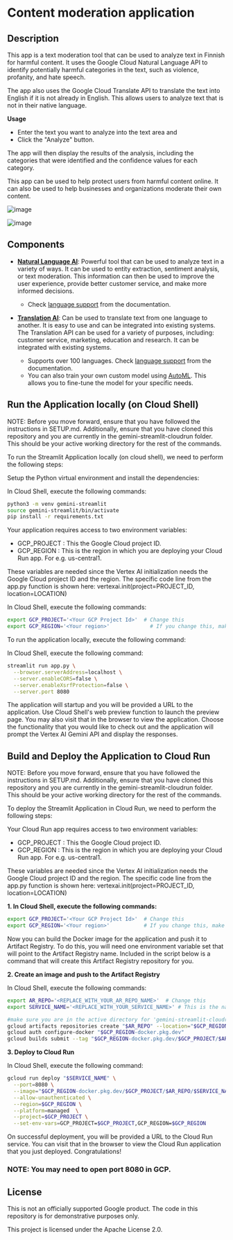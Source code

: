 # Content moderation application 

## Description

This app is a text moderation tool that can be used to analyze text in Finnish for harmful content. 
It uses the Google Cloud Natural Language API to identify potentially harmful categories in the text, such as violence, profanity, and hate speech. 

The app also uses the Google Cloud Translate API to translate the text into English if it is not already in English. 
This allows users to analyze text that is not in their native language.

**Usage**
- Enter the text you want to analyze into the text area and
- Click the "Analyze" button.

The app will then display the results of the analysis, including the categories that were identified and the confidence values for each category.

This app can be used to help protect users from harmful content online. It can also be used to help businesses and organizations moderate their own content.

![image](https://github.com/sandra-calvo/content_moderation/blob/main/ui.png)

![image](https://github.com/sandra-calvo/content_moderation/blob/main/categories.png)

## Components 

- **[Natural Language AI](https://cloud.google.com/natural-language?hl=en)**: Powerful tool that can be used to analyze text in a variety of ways. It can be used to entity extraction, sentiment analysis, or text moderation. This information can then be used to improve the user experience, provide better customer service, and make more informed decisions.
  - Check [language support](https://cloud.google.com/natural-language/docs/languages) from the documentation.
     
- **[Translation AI](https://cloud.google.com/translate?hl=en)**: Can be used to translate text from one language to another. It is easy to use and can be integrated into existing systems. The Translation API can be used for a variety of purposes, including: customer service, marketing, education and research. It can be integrated with existing systems.
  - Supports over 100 languages. Check [language support](https://cloud.google.com/translate?hl=en) from the documentation.
  - You can also train your own custom model using [AutoML](https://cloud.google.com/translate/automl/docs/). This allows you to fine-tune the model for your specific needs. 

   
## Run the Application locally (on Cloud Shell)
NOTE: Before you move forward, ensure that you have followed the instructions in SETUP.md. Additionally, ensure that you have cloned this repository and you are currently in the gemini-streamlit-cloudrun folder. This should be your active working directory for the rest of the commands.

To run the Streamlit Application locally (on cloud shell), we need to perform the following steps:

Setup the Python virtual environment and install the dependencies:

In Cloud Shell, execute the following commands:

```bash
python3 -m venv gemini-streamlit
source gemini-streamlit/bin/activate
pip install -r requirements.txt
```

Your application requires access to two environment variables:
- GCP_PROJECT : This the Google Cloud project ID.
- GCP_REGION : This is the region in which you are deploying your Cloud Run app. For e.g. us-central1.

These variables are needed since the Vertex AI initialization needs the Google Cloud project ID and the region. 
The specific code line from the app.py function is shown here: vertexai.init(project=PROJECT_ID, location=LOCATION)

In Cloud Shell, execute the following commands:

```bash
export GCP_PROJECT='<Your GCP Project Id>'  # Change this
export GCP_REGION='<Your region>'             # If you change this, make sure the region is supported.
```
To run the application locally, execute the following command:

In Cloud Shell, execute the following command:

```bash
streamlit run app.py \
  --browser.serverAddress=localhost \
  --server.enableCORS=false \
  --server.enableXsrfProtection=false \
  --server.port 8080
```

The application will startup and you will be provided a URL to the application. Use Cloud Shell's web preview function to launch the preview page. You may also visit that in the browser to view the application. Choose the functionality that you would like to check out and the application will prompt the Vertex AI Gemini API and display the responses.

## Build and Deploy the Application to Cloud Run
NOTE: Before you move forward, ensure that you have followed the instructions in SETUP.md. Additionally, ensure that you have cloned this repository and you are currently in the gemini-streamlit-cloudrun folder. This should be your active working directory for the rest of the commands.

To deploy the Streamlit Application in Cloud Run, we need to perform the following steps:

Your Cloud Run app requires access to two environment variables:

* GCP_PROJECT : This the Google Cloud project ID.
* GCP_REGION : This is the region in which you are deploying your Cloud Run app. For e.g. us-central1.

These variables are needed since the Vertex AI initialization needs the Google Cloud project ID and the region. 
The specific code line from the app.py function is shown here: vertexai.init(project=PROJECT_ID, location=LOCATION)

**1. In Cloud Shell, execute the following commands:**

```bash
export GCP_PROJECT='<Your GCP Project Id>'  # Change this
export GCP_REGION='<Your region>'           # If you change this, make sure the region is supported.
```
Now you can build the Docker image for the application and push it to Artifact Registry. To do this, you will need one environment variable set that will point to the Artifact Registry name. Included in the script below is a command that will create this Artifact Registry repository for you.

**2. Create an image and push to the Artifact Registry**

In Cloud Shell, execute the following commands:

```bash
export AR_REPO='<REPLACE_WITH_YOUR_AR_REPO_NAME>'  # Change this
export SERVICE_NAME='<REPLACE_WITH_YOUR_SERVICE_NAME>' # This is the name of our Application and Cloud Run service. Change it if you'd like.

#make sure you are in the active directory for 'gemini-streamlit-cloudrun'
gcloud artifacts repositories create "$AR_REPO" --location="$GCP_REGION" --repository-format=Docker
gcloud auth configure-docker "$GCP_REGION-docker.pkg.dev"
gcloud builds submit --tag "$GCP_REGION-docker.pkg.dev/$GCP_PROJECT/$AR_REPO/$SERVICE_NAME"
```

**3. Deploy to Cloud Run**

In Cloud Shell, execute the following command:
```bash
gcloud run deploy "$SERVICE_NAME" \
  --port=8080 \
  --image="$GCP_REGION-docker.pkg.dev/$GCP_PROJECT/$AR_REPO/$SERVICE_NAME" \
  --allow-unauthenticated \
  --region=$GCP_REGION \
  --platform=managed  \
  --project=$GCP_PROJECT \
  --set-env-vars=GCP_PROJECT=$GCP_PROJECT,GCP_REGION=$GCP_REGION
```
On successful deployment, you will be provided a URL to the Cloud Run service. You can visit that in the browser to view the Cloud Run application that you just deployed.
Congratulations!

### NOTE: You may need to open port 8080 in GCP. 


## License
This is not an officially supported Google product. The code in this repository is for demonstrative purposes only.

This project is licensed under the Apache License 2.0.

